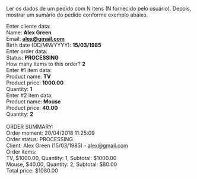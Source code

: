 Ler os dados de um pedido com N itens (N fornecido pelo usuário). Depois, mostrar um
sumário do pedido conforme exemplo abaixo.

Enter cliente data:<br>
Name: **Alex Green**<br>
Email: **alex@gmail.com**<br>
Birth date (DD/MM/YYYY): **15/03/1985**<br>
Enter order data:<br>
Status: **PROCESSING**<br>
How many items to this order? **2**<br>
Enter #1 item data:<br>
Product name: **TV**<br>
Product price: **1000.00**<br>
Quantity: **1**<br>
Enter #2 item data:<br>
Product name: **Mouse**<br>
Product price: **40.00**<br>
Quantity: **2**<br><br>
ORDER SUMMARY:<br>
Order moment: 20/04/2018 11:25:09<br>
Order status: PROCESSING<br>
Client: Alex Green (15/03/1985) - alex@gmail.com<br>
Order items:<br>
TV, $1000.00, Quantity: 1, Subtotal: $1000.00<br>
Mouse, $40.00, Quantity: 2, Subtotal: $80.00<br>
Total price: $1080.00